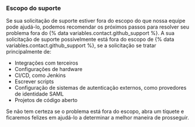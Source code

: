 
### Escopo do suporte

Se sua solicitação de suporte estiver fora do escopo do que nossa equipe pode ajudá-lo, podemos recomendar os próximos passos para resolver seu problema fora do {% data variables.contact.github_support %}. A sua solicitação de suporte possivelmente está fora do escopo de {% data variables.contact.github_support %}, se a solicitação se tratar principalmente de:
- Integrações com terceiros
- Configurações de hardware
- CI/CD, como Jenkins
- Escrever scripts
- Configuração de sistemas de autenticação externos, como provedores de identidade SAML
- Projetos de código aberto

Se não tem certeza se o problema está fora do escopo, abra um tíquete e ficaremos felizes em ajudá-lo a determinar a melhor maneira de prosseguir.
